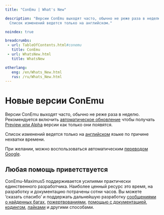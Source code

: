 ```yaml
---
title: "ConEmu | What's New"

description: "Версии ConEmu выходят часто, обычно не реже раза в неделю.
  Список изменений ведется только на английском."

noindex: true

breadcrumbs:
 - url: TableOfContents.html#conemu
   title: ConEmu
 - url: WhatsNew.html
   title: WhatsNew

otherlang:
   eng: /en/Whats_New.html
   rus: /ru/Whats_New.html
---
```


# Новые версии ConEmu

Версии ConEmu выходят часто, обычно не реже раза в неделю.
Рекомендуется включить [автоматическое обновление](SettingsUpdate.html)
чтобы получать [Preview или Alpha](/en/VersionComparison.html#release-stages)
версии как только они появятся.

Список изменений ведется только на [английском](/en/Whats_New.html) языке по причине нехватки времени.

При желании, можно воспользоваться автоматическим
[переводом Google](https://translate.google.ru/translate?sl=en&tl=ru&js=y&prev=_t&hl=en&ie=UTF-8&u=http%3A%2F%2Fconemu.github.io%2Fen%2FWhats_New.html&edit-text=&act=url).


## Любая помощь приветствуется

ConEmu-Maximus5 поддерживается усилиями практически единственного разработчика.
Наиболее ценный ресурс это время, на разработку и документацию потрачены сотни часов.
Вы можете ‘сказать спасибо’ и поддержать дальнейшую разработку
<a href="Issues.html">сообщениями о найденных багах</a>,
<a href="/donate.html#funding">пожертвованиями</a>,
<a href="https://github.com/ConEmu/ConEmu.github.io">помощью с документацией</a>,
<a href="https://github.com/Maximus5/ConEmu">кодингом</a>,
<a href="Awards.html#Voting">лайками</a>
и другими способами.
